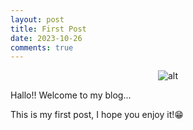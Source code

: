 ```yaml
---
layout: post
title: First Post
date: 2023-10-26
comments: true
---
```

<span style="display:block;text-align:center">![alt](https://ceciliaputri131.github.io/assets/img/sticker_7[1].png)<span>

Hallo!! Welcome to my blog...

This is my first post, I hope you enjoy it!😁
